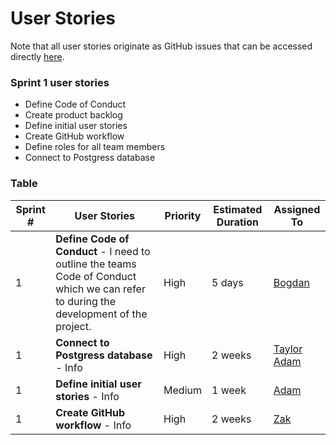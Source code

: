 # User Stories
Note that all user stories originate as GitHub issues that can be accessed directly [here](https://github.com/Roe-Binary-Bandits/Data-Engineering/issues).

### Sprint 1 user stories
* Define Code of Conduct
* Create product backlog
* Define initial user stories
* Create GitHub workflow
* Define roles for all team members
* Connect to Postgress database

### Table
| Sprint # | User Stories | Priority | Estimated Duration | Assigned To |
| -------- | ------------ | -------- | ------------------ | ----------- |
| 1        | **Define Code of Conduct** - I need to outline the teams Code of Conduct which we can refer to during the development of the project.         | High     | 5 days             | [Bogdan](https://github.com/archeris32) |
| 1        | **Connect to Postgress database** - Info       | High   | 2 weeks             | [Taylor](https://github.com/Nero-DevOps) <br> [Adam](https://github.com/Frioo)     |
| 1        | **Define initial user stories** - Info          | Medium     | 1 week             | [Adam](https://github.com/Frioo)        |
| 1        | **Create GitHub workflow** - Info          | High     | 2 weeks             | [Zak](https://github.com/ZOulhadj)        |